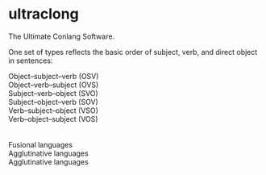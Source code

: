 # ultraclong
The Ultimate Conlang Software.

One set of types reflects the basic order of subject, verb, and direct object in sentences:

Object–subject–verb (OSV)<br>
Object–verb–subject (OVS)<br>
Subject–verb–object (SVO)<br>
Subject–object–verb (SOV)<br>
Verb–subject–object (VSO)<br>
Verb–object–subject (VOS)<br>
<br><br>
Fusional languages<br>
Agglutinative languages<br>
Agglutinative languages<br>



